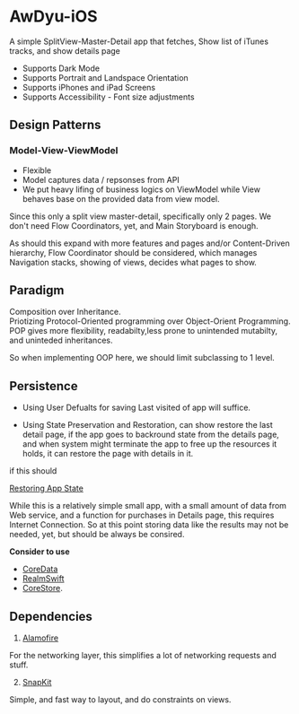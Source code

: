 # AwDyu-iOS
A simple SplitView-Master-Detail app that fetches, Show list of iTunes tracks, and show details page

- Supports Dark Mode
- Supports Portrait and Landspace Orientation
- Supports iPhones and iPad Screens
- Supports Accessibility - Font size adjustments


## Design Patterns

### Model-View-ViewModel
- Flexible 
- Model captures data / repsonses from API
- We put heavy lifing of business logics on ViewModel while View behaves base on the provided data from view model.


Since this only a split view master-detail, specifically only 2 pages. We don't need Flow Coordinators, yet, and Main Storyboard is enough. 

As should this expand with more features and pages and/or Content-Driven hierarchy, Flow Coordinator should be considered, which manages Navigation stacks, showing of views, decides what pages to show.


## Paradigm

Composition over Inheritance.  
Priotizing Protocol-Oriented programming over Object-Orient Programming.   
POP gives more flexibility, readabilty,less prone to unintended mutabilty, and uninteded inheritances.

So when implementing OOP here, we should limit subclassing to 1 level.


## Persistence

- Using User Defualts for saving Last visited of app will suffice.

- Using State Preservation and Restoration, can show restore the last detail page, if the app goes to backround state from the details page, and when system might terminate the app to free up the resources it holds, it can restore the page with details in it.

if this should 

[Restoring App State](https://developer.apple.com/documentation/uikit/uiviewcontroller/restoring_your_app_s_state)

While this is a relatively simple small app, with a small amount of data from Web service, and a function for purchases in Details page, this requires Internet Connection. 
So at this point storing data like the results may not be needed, yet, but should be always be consired. 

**Consider to use** 
- [CoreData](https://developer.apple.com/documentation/coredata)
- [RealmSwift](https://github.com/realm/realm-cocoa)
- [CoreStore](https://github.com/JohnEstropia/CoreStore).


## Dependencies

1. [Alamofire](https://github.com/Alamofire/Alamofire)

For the networking layer, this simplifies a lot of networking requests and stuff.

2. [SnapKit](https://github.com/SnapKit/SnapKit)

Simple, and fast way to layout, and do constraints on views.

